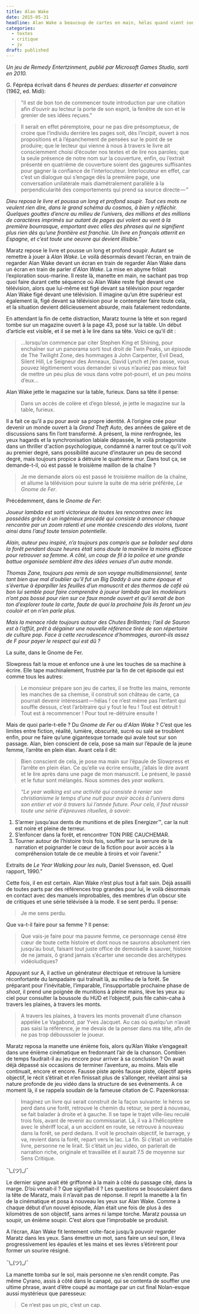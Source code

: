 ```yaml
---
title: Alan Wake
date: 2015-05-31
headline: Alan Wake a beaucoup de cartes en main, hélas quand vient son tour, il tire le pouilleux.
categories:
  - textes
  - critique
  - jv
draft: published
---
```


<script>
  import AlerteVieux from '$lib/components/AlerteVieux.svelte'
</script>

<AlerteVieux/>

_Un jeu de Remedy Entertzinment, publié par Microsoft Games Studio, sorti en 2010._ 

G. Féprépa écrivait dans *6 heures de perdues: disserter et convaincre* (1962, ed. Midi):

> "Il est de bon ton de commencer toute introduction par une citation afin d’ouvrir au lecteur la porte de son esprit, la fenêtre de son et le grenier de ses idées reçues."

> Il serait en effet péremptoire, pour ne pas dire présomptueux, de croire que l’individu derrière les pages soit, dès l’incipit, ouvert à nos propositions et à l’épanchement de pensées sur le point de se produire; que le lecteur qui vienne à nous à travers le livre ait consciemment choisi d’écouter nos textes et de lire nos paroles; que la seule présence de notre nom sur la couverture, enfin, ou l’extrait présenté en quatrième de couverture soient des gageures suffisantes pour gagner la confiance de l’interlocuteur. Interlocuteur en effet, car c’est un dialogue qui s’engage dès la première page, une conversation unilatérale mais diamétralement parallèle à la perpendicularité des comportements qui prend sa source directe — ”

*Dieu reposa le livre et poussa un long et profond soupir. Tout ces mots ne veulent rien dire, dans le grand schéma du cosmos, à bien y réfléchir. Quelques gouttes d’encre au milieu de l’univers, des millions et des millions de caractères imprimés sur autant de pages qui volent au vent à la première bourrasque, emportant avec elles des phrases qui ne signifient plus rien dès qu’une frontière est franchie. Un livre en français atterrit en Espagne, et c’est toute une oeuvre qui devient illisible.”*

Maratz repose le livre et pousse un long et profond soupir. Autant se remettre à jouer à *Alan Wake*. Le voilà désormais devant l’écran, en train de regarder Alan Wake devant un écran en train de regarder Alan Wake dans un écran en train de parler d’*Alan Wake*. La mise en abyme frôlait l’exploration sous-marine. Il reste là, manette en main, ne sachant pas trop quoi faire durant cette séquence où Alan Wake reste figé devant une télévision, alors que lui-même est figé devant sa télévision pour regarder Alan Wake figé devant une télévision. Il imagine qu’un être supérieur est également là, figé devant sa télévision pour le contempler faire toute cela, et la situation devient délicieusement absurde, mais fatalement redondante.

En attendant la fin de cette distraction, Maratz tourne la tête et son regard tombe sur un magazine ouvert à la page 43, posé sur la table. Un début d’article est visible, et il se met à le lire dans sa tête. Voici ce qu’il dit :

> …lorsqu’on commence par citer Stephen King et Shining, pour enchaîner sur un panorama sorti tout droit de Twin Peaks, un épisode de The Twilight Zone, des hommages à John Carpenter, Evil Dead, Silent Hill, Le Seigneur des Anneaux, David Lynch et j’en passe, vous pouvez légitimement vous demander si vous n’auriez pas mieux fait de mettre un peu plus de vous dans votre pot-pourri, et un peu moins d’eux…

Alan Wake jette le magazine sur la table, furieux. Dans sa tête il pense:

> Dans un accès de colère et d’ego blessé, je jette le magazine sur la table, furieux. 

Il a fait ce qu’il a pu pour avoir sa propre identité. A l’origine crée pour devenir un monde ouvert à la *Grand Theft Auto*, des années de galère et de discussions sans fin l’ont transformé. A présent, la mine renfrognée, les yeux hagards et la synchronisation labiale dépassée, le voilà protagoniste dans un thriller d'action psychologique, condamné à narrer tout ce qu’il voit au premier degré, sans possibilité aucune d’instaurer un peu de second degré, mais toujours propice à détruire le quatrième mur. Dans tout ça, se demande-t-il, où est passé le troisième maillon de la chaîne ?

> Je me demande alors où est passé le troisième maillon de la chaîne, et allume la télévision pour suivre la suite de ma série préférée, *Le Gnome de Fer*. 

Précédemment, dans le *Gnome de Fer*:

*Joueur lambda est sorti victorieux de toutes les rencontres avec les possédés grâce à un ingénieux procédé qui consiste à annoncer chaque rencontre par un zoom ralenti et une montée crescendo des violons, tuant ainsi dans l’œuf toute tension potentielle.*

*Alain, auteur peu inspiré, n’a toujours pas compris que se balader seul dans la forêt pendant douze heures était sans doute la manière la moins efficace pour retrouver sa femme. A côté, un coup de fil à la police et une grande battue organisée semblent être des idées venues d’un autre monde.*

*Thomas Zane, toujours pas remis de son voyage multidimensionnel, tente tant bien que mal d’oublier qu’il fut un Big Daddy à une autre époque et s’évertue à éparpiller les feuilles d’un manuscrit et des thermos de café où bon lui semble pour faire comprendre à joueur lambda que les modeleurs n’ont pas bossé pour rien sur ce faux monde ouvert et qu’il serait de bon ton d’explorer toute la carte, faute de quoi la prochaine fois ils feront un jeu couloir et on n’en parle plus.*

*Mais la menace rôde toujours autour des Chutes Brillantes; l’œil de Sauron est à l’affût, prêt à dégainer une nouvelle référence tirée de son répertoire de culture pop. Face à cette recrudescence d’hommages, auront-ils assez de F pour payer le respect qui est dû ?*

La suite, dans le Gnome de Fer.

Slowpress fait la moue et enfonce une à une les touches de sa machine à écrire. Elle tape machinalement, frustrée par la fin de cet épisode qui est comme tous les autres:

> Le monsieur prépare son jeu de cartes, il se frotte les mains, remonte les manches de sa chemise, il construit son château de carte, ça pourrait devenir intéressant — hélas ! ce n’est même pas l’enfant qui souffle dessus, c’est l’arbitraire qui y fout le feu ! Tout est détruit ! Tout est à recommencer ! Pour tout re-détruire ensuite !

Mais de quoi parle-t-elle ? Du *Gnome de Fer* ou d’*Alan Wake* ? C’est que les limites entre fiction, réalité, lumière, obscurité, sucré ou salé se troublent enfin, pour ne faire qu’une gigantesque tornade qui avale tout sur son passage. Alan, bien conscient de cela, pose sa main sur l’épaule de la jeune femme, l’arrête en plein élan. Avant cela il dit:

> Bien conscient de cela, je pose ma main sur l’épaule de Slowpress et l’arrête en plein élan. Ce qu’elle va écrire ensuite, j’allais le dire avant et le lire après dans une page de mon manuscrit. Le présent, le passé et le futur sont mélangés. Nous sommes des *year walkers*.

> *“Le year walking est une activité qui consiste à renier son christianisme le temps d’une nuit pour avoir accès à l’univers dans son entier et voir à travers lui l’année future. Pour cela, il faut réussir toute une série d’épreuves rituelles, à savoir:*
1. S’armer jusqu’aux dents de munitions et de piles Energizer™, car la nuit est noire et pleine de terreur.
2. S’enfoncer dans la forêt, et rencontrer TON PIRE CAUCHEMAR.
3. Tourner autour de l’histoire trois fois, souffler sur la serrure de la narration et poignarder le cœur de la fiction pour avoir accès à la compréhension totale de ce meuble à tiroirs et voir l’avenir.”

Extraits de *Le Year Walking pour les nuls*, Daniel Svensson, ed. Quel rapport, 1990.”

Cette fois, il en est certain. Alan Wake n’est plus tout à fait sain. Déjà assailli de toutes parts par des références trop grandes pour lui, le voilà désormais en contact avec des manuels improbables, des membres d’un obscur site de critiques et une série télévisée à la mode. Il se sent perdu. Il pense:

> Je me sens perdu.

Que va-t-il faire pour sa femme ? Il pense:

> Que vais-je faire pour ma pauvre femme, ce personnage censé être cœur de toute cette histoire et dont nous ne saurons absolument rien jusqu’au bout, faisant tout juste office de demoiselle à sauver, histoire de ne jamais, ô grand jamais s’écarter une seconde des archétypes vidéoludiques?

Appuyant sur A, il active un générateur électrique et retrouve la lumière réconfortante du lampadaire qui traînait là, au milieu de la forêt. Se préparant pour l’inévitable, l’imparable, l’insupportable prochaine phase de *shoot*, il prend une poignée de munitions à pleine mains, lève les yeux au ciel pour consulter la boussole du HUD et l’objectif, puis file cahin-caha à travers les plaines, à travers les monts.

> A travers les plaines, à travers les monts provenait d’une chanson appelée Le Vagabond, par Yves Jacquet. Au cas où quelqu’un n’avait pas saisi la référence, je me devais de la penser dans ma tête, afin de ne pas trop déboussoler le joueur.

Maratz reposa la manette une énième fois, alors qu’Alan Wake s’engageait dans une énième cinématique en fredonnant l’air de la chanson. Combien de temps faudrait-il au jeu encore pour arriver à sa conclusion ? On avait déjà dépassé six occasions de terminer l’aventure, au moins. Mais elle continuait, encore et encore. Fausse piste après fausse piste, objectif après objectif, le récit s’étirait et n’en finissait plus de s’allonger, révélant ainsi sa nature profonde de jeu vidéo dans la structure de ses événements. A ce moment là, il se rappela soudain de la fameuse citation de C. Pazenkorssa:

> Imaginez un livre qui serait construit de la façon suivante: le héros se perd dans une forêt, retrouve le chemin du retour, se perd à nouveau, se fait balader à droite et à gauche. Il se tape le trajet ville-lieu reculé trois fois, avant de revenir au commissariat. Là, il va à l’hélicoptère avec le shériff local, a un accident en route, se retrouve à nouveau dans la forêt, se perd dedans. Il voit le prochain objectif, le barrage, y va, revient dans la forêt, repart vers le lac. La fin. Si c’était un véritable livre, personne ne le lirait. Si c’était un jeu vidéo, on parlerait de narration riche, originale et travaillée et il aurait 7.5 de moyenne sur Sens Critique.

¯\\\_(ツ)_/¯ 

Le dernier signe avait été griffonné à la main à côté du passage cité, dans la marge. D’où venait-il ? Que signifiait-il ? Les questions se bousculaient dans la tête de Maratz, mais il n’avait pas de réponse. Il reprit la manette à la fin de la cinématique et posa à nouveau les yeux sur Alan Wake. Comme à chaque début d’un nouvel épisode, Alan était une fois de plus à des kilomètres de son objectif, sans armes ni lampe torche. Maratz poussa un soupir, un énième soupir. C’est alors que l’improbable se produisit.

A l’écran, Alan Wake fit lentement volte-face jusqu’à pouvoir regarder Maratz dans les yeux. Sans émettre un mot, sans faire un seul son, il leva progressivement les épaules et les mains et ses lèvres s’étirèrent pour former un sourire résigné.

¯\\\_(ツ)_/¯ 

La manette tomba sur le sol, mais personne ne s’en rendit compte. Pas même Cyrano, assis à côté dans le canapé, qui se contenta de souffler une ultime phrase, avant d’être coupé au montage par un cut final Nolan-esque aussi mystérieux que paresseux:

> Ce n’est pas un pic, c’est un cap. 